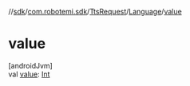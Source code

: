 //[sdk](../../../../index.md)/[com.robotemi.sdk](../../index.md)/[TtsRequest](../index.md)/[Language](index.md)/[value](value.md)

# value

[androidJvm]\
val [value](value.md): [Int](https://kotlinlang.org/api/latest/jvm/stdlib/kotlin/-int/index.html)
